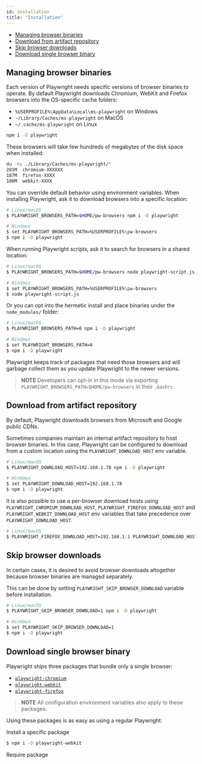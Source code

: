```yaml
---
id: installation
title: "Installation"
---
```


- [Managing browser binaries](#managing-browser-binaries)
- [Download from artifact repository](#download-from-artifact-repository)
- [Skip browser downloads](#skip-browser-downloads)
- [Download single browser binary](#download-single-browser-binary)

## Managing browser binaries

Each version of Playwright needs specific versions of browser binaries to operate. By default Playwright downloads Chromium, WebKit and Firefox browsers into the OS-specific cache folders:
- `%USERPROFILE%\AppData\Local\ms-playwright` on Windows
- `~/Library/Caches/ms-playwright` on MacOS
- `~/.cache/ms-playwright` on Linux

```sh
npm i -D playwright
```

These browsers will take few hundreds of megabytes of the disk space when installed:

```sh
du -hs ./Library/Caches/ms-playwright/*
281M  chromium-XXXXXX
187M  firefox-XXXX
180M  webkit-XXXX
```

You can override default behavior using environment variables. When installing Playwright, ask it to download browsers into a specific location:

```sh
# Linux/macOS
$ PLAYWRIGHT_BROWSERS_PATH=$HOME/pw-browsers npm i -D playwright

# Windows
$ set PLAYWRIGHT_BROWSERS_PATH=%USERPROFILE%\pw-browsers
$ npm i -D playwright
```

When running Playwright scripts, ask it to search for browsers in a shared location:

```sh
# Linux/macOS
$ PLAYWRIGHT_BROWSERS_PATH=$HOME/pw-browsers node playwright-script.js

# Windows
$ set PLAYWRIGHT_BROWSERS_PATH=%USERPROFILE%\pw-browsers
$ node playwright-script.js
```

Or you can opt into the hermetic install and place binaries under the `node_modules/` folder:

```sh
# Linux/macOS
$ PLAYWRIGHT_BROWSERS_PATH=0 npm i -D playwright

# Windows
$ set PLAYWRIGHT_BROWSERS_PATH=0
$ npm i -D playwright
```

Playwright keeps track of packages that need those browsers and will garbage collect them as you update Playwright to the newer versions.

> **NOTE** Developers can opt-in in this mode via exporting `PLAYWRIGHT_BROWSERS_PATH=$HOME/pw-browsers` in their `.bashrc`.

## Download from artifact repository

By default, Playwright downloads browsers from Microsoft and Google public CDNs.

Sometimes companies maintain an internal artifact repository to host browser binaries. In this case, Playwright can be configured to download from a custom location using the `PLAYWRIGHT_DOWNLOAD_HOST` env variable.

```sh
# Linux/macOS
$ PLAYWRIGHT_DOWNLOAD_HOST=192.168.1.78 npm i -D playwright

# Windows
$ set PLAYWRIGHT_DOWNLOAD_HOST=192.168.1.78
$ npm i -D playwright
```

It is also possible to use a per-browser download hosts using `PLAYWRIGHT_CHROMIUM_DOWNLOAD_HOST`, `PLAYWRIGHT_FIREFOX_DOWNLOAD_HOST` and `PLAYWRIGHT_WEBKIT_DOWNLOAD_HOST` env variables that take precedence over `PLAYWRIGHT_DOWNLOAD_HOST`.

```sh
# Linux/macOS
$ PLAYWRIGHT_FIREFOX_DOWNLOAD_HOST=192.168.1.1 PLAYWRIGHT_DOWNLOAD_HOST=192.168.1.78 npm i -D playwright
```

## Skip browser downloads

In certain cases, it is desired to avoid browser downloads altogether because browser binaries are managed separately.

This can be done by setting `PLAYWRIGHT_SKIP_BROWSER_DOWNLOAD` variable before installation.

```sh
# Linux/macOS
$ PLAYWRIGHT_SKIP_BROWSER_DOWNLOAD=1 npm i -D playwright

# Windows
$ set PLAYWRIGHT_SKIP_BROWSER_DOWNLOAD=1
$ npm i -D playwright
```

## Download single browser binary

Playwright ships three packages that bundle only a single browser:
- [`playwright-chromium`](https://www.npmjs.com/package/playwright-chromium)
- [`playwright-webkit`](https://www.npmjs.com/package/playwright-webkit)
- [`playwright-firefox`](https://www.npmjs.com/package/playwright-firefox)

> **NOTE** All configuration environment variables also apply to these packages.

Using these packages is as easy as using a regular Playwright:

Install a specific package

```sh
$ npm i -D playwright-webkit
```

Require package

[Accessibility]: ./api/class-accessibility.md "Accessibility"
[Browser]: ./api/class-browser.md "Browser"
[BrowserContext]: ./api/class-browsercontext.md "BrowserContext"
[BrowserType]: ./api/class-browsertype.md "BrowserType"
[CDPSession]: ./api/class-cdpsession.md "CDPSession"
[ChromiumBrowserContext]: ./api/class-chromiumbrowsercontext.md "ChromiumBrowserContext"
[ConsoleMessage]: ./api/class-consolemessage.md "ConsoleMessage"
[Dialog]: ./api/class-dialog.md "Dialog"
[Download]: ./api/class-download.md "Download"
[ElementHandle]: ./api/class-elementhandle.md "ElementHandle"
[FileChooser]: ./api/class-filechooser.md "FileChooser"
[Frame]: ./api/class-frame.md "Frame"
[JSHandle]: ./api/class-jshandle.md "JSHandle"
[Keyboard]: ./api/class-keyboard.md "Keyboard"
[Mouse]: ./api/class-mouse.md "Mouse"
[Page]: ./api/class-page.md "Page"
[Playwright]: ./api/class-playwright.md "Playwright"
[Request]: ./api/class-request.md "Request"
[Response]: ./api/class-response.md "Response"
[Route]: ./api/class-route.md "Route"
[Selectors]: ./api/class-selectors.md "Selectors"
[TimeoutError]: ./api/class-timeouterror.md "TimeoutError"
[Touchscreen]: ./api/class-touchscreen.md "Touchscreen"
[Video]: ./api/class-video.md "Video"
[WebSocket]: ./api/class-websocket.md "WebSocket"
[Worker]: ./api/class-worker.md "Worker"
[Element]: https://developer.mozilla.org/en-US/docs/Web/API/element "Element"
[Evaluation Argument]: ./core-concepts.md#evaluationargument "Evaluation Argument"
[Promise]: https://developer.mozilla.org/en-US/docs/Web/JavaScript/Reference/Global_Objects/Promise "Promise"
[iterator]: https://developer.mozilla.org/en-US/docs/Web/JavaScript/Reference/Iteration_protocols "Iterator"
[origin]: https://developer.mozilla.org/en-US/docs/Glossary/Origin "Origin"
[selector]: https://developer.mozilla.org/en-US/docs/Web/CSS/CSS_Selectors "selector"
[Serializable]: https://developer.mozilla.org/en-US/docs/Web/JavaScript/Reference/Global_Objects/JSON/stringify#Description "Serializable"
[UIEvent.detail]: https://developer.mozilla.org/en-US/docs/Web/API/UIEvent/detail "UIEvent.detail"
[UnixTime]: https://en.wikipedia.org/wiki/Unix_time "Unix Time"
[xpath]: https://developer.mozilla.org/en-US/docs/Web/XPath "xpath"

[Any]: https://docs.python.org/3/library/typing.html#typing.Any "Any"
[bool]: https://docs.python.org/3/library/stdtypes.html "bool"
[Callable]: https://docs.python.org/3/library/typing.html#typing.Callable "Callable"
[EventContextManager]: https://docs.python.org/3/reference/datamodel.html#context-managers "Event context manager"
[Dict]: https://docs.python.org/3/library/typing.html#typing.Dict "Dict"
[float]: https://docs.python.org/3/library/stdtypes.html#numeric-types-int-float-complex "float"
[int]: https://docs.python.org/3/library/stdtypes.html#numeric-types-int-float-complex "int"
[List]: https://docs.python.org/3/library/typing.html#typing.List "List"
[NoneType]: https://docs.python.org/3/library/constants.html#None "None"
[pathlib.Path]: https://realpython.com/python-pathlib/ "pathlib.Path"
[str]: https://docs.python.org/3/library/stdtypes.html#text-sequence-type-str "str"
[Union]: https://docs.python.org/3/library/typing.html#typing.Union "Union"